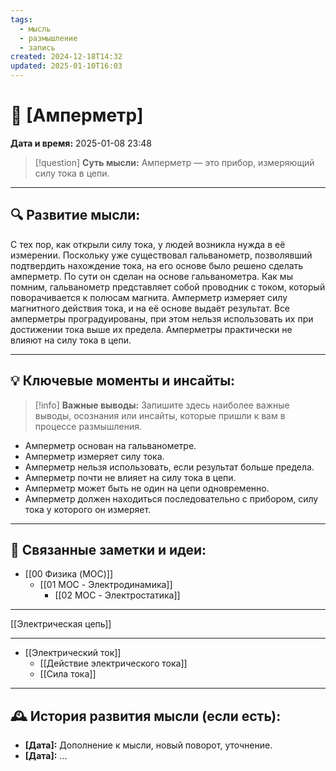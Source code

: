 ```yaml
---
tags:
  - мысль
  - размышление
  - запись
created: 2024-12-18T14:32
updated: 2025-01-10T16:03
---
```


# 💭  [Амперметр]

**Дата и время:** 2025-01-08 23:48

> [!question] **Суть мысли:**
> Амперметр — это прибор, измеряющий силу тока в цепи.

---

## 🔍 Развитие мысли:

С тех пор, как открыли силу тока, у людей возникла нужда в её измерении. Поскольку уже существовал гальванометр, позволявший подтвердить нахождение тока, на его основе было решено сделать амперметр. По сути он сделан на основе гальванометра. Как мы помним, гальванометр представляет собой проводник с током, который поворачивается к полюсам магнита. Амперметр измеряет силу магнитного действия тока, и на её основе выдаёт результат. Все амперметры проградуированы, при этом нельзя использовать их при достижении тока выше их предела.
Амперметры практически не влияют на силу тока в цепи. 

---

## 💡 Ключевые моменты и инсайты:

> [!info] **Важные выводы:**
> Запишите здесь наиболее важные выводы, осознания или инсайты, которые пришли к вам в процессе размышления.

- Амперметр основан на гальванометре.
- Амперметр измеряет силу тока.
- Амперметр нельзя использовать, если результат больше предела.
- Амперметр почти не влияет на силу тока в цепи.
- Амперметр может быть не один на цепи одновременно.
- Амперметр должен находиться последовательно с прибором, силу тока у которого он измеряет.

---

## 🔄 Связанные заметки и идеи:

- [[00 Физика (MOC)]]
	- [[01 MOC - Электродинамика]]
		- [[02 MOC - Электростатика]]
- - -

[[Электрическая цепь]]


- - - 
- [[Электрический ток]]
	- [[Действие электрического тока]]
	- [[Сила тока]]

---

## 🕰️ История развития мысли (если есть):

* **[Дата]:**  Дополнение к мысли, новый поворот, уточнение.
* **[Дата]:**  ...